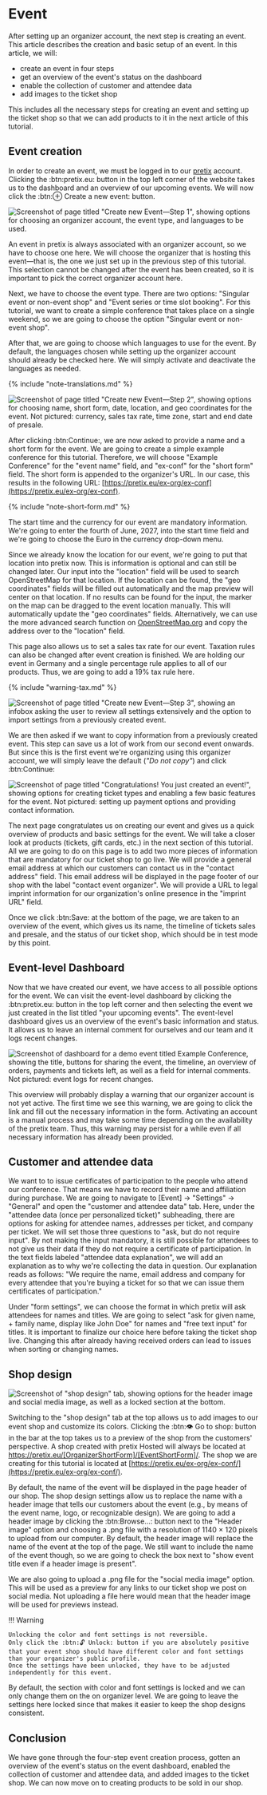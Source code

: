 # Event 

After setting up an organizer account, the next step is creating an event. 
This article describes the creation and basic setup of an event. 
In this article, we will: 

 - create an event in four steps 
 - get an overview of the event's status on the dashboard
 - enable the collection of customer and attendee data 
 - add images to the ticket shop 

This includes all the necessary steps for creating an event and setting up the ticket shop so that we can add products to it in the next article of this tutorial. 

## Event creation 

In order to create an event, we must be logged in to our [pretix](https://pretix.eu/control/) account. 
Clicking the :btn:pretix.eu: button in the top left corner of the website takes us to the dashboard and an overview of our upcoming events. 
We will now click the :btn:⊕ Create a new event: button. 

![Screenshot of page titled "Create new Event—Step 1", showing options for choosing an organizer account, the event type, and languages to be used.](../assets/screens/event/create-event1.png "Create new event step 1 screenshot" ) 

An event in pretix is always associated with an organizer account, so we have to choose one here. 
We will choose the organizer that is hosting this event—that is, the one we just set up in the previous step of this tutorial. 
This selection cannot be changed after the event has been created, so it is important to pick the correct organizer account here. 

Next, we have to choose the event type. 
There are two options: "Singular event or non-event shop" and "Event series or time slot booking". 
For this tutorial, we want to create a simple conference that takes place on a single weekend, so we are going to choose the option "Singular event or non-event shop". 

After that, we are going to choose which languages to use for the event. 
By default, the languages chosen while setting up the organizer account should already be checked here. 
We will simply activate and deactivate the languages as needed.

{% include "note-translations.md" %}

![Screenshot of page titled "Create new Event—Step 2", showing options for choosing name, short form, date, location, and geo coordinates for the event. 
Not pictured: currency, sales tax rate, time zone, start and end date of presale.](../assets/screens/event/create-event2.png "Create new event step 2 screenshot" ) 

After clicking :btn:Continue:, we are now asked to provide a name and a short form for the event. 
We are going to create a simple example conference for this tutorial. 
Therefore, we will choose "Example Conference" for the "event name" field, and "ex-conf" for the "short form" field. 
The short form is appended to the organizer's URL. 
In our case, this results in the following URL: [https://pretix.eu/ex-org/ex-conf](https://pretix.eu/ex-org/ex-conf). 

{% include "note-short-form.md" %}

The start time and the currency for our event are mandatory information. 
We're going to enter the fourth of June, 2027, into the start time field and we're going to choose the Euro in the currency drop-down menu. 

Since we already know the location for our event, we're going to put that location into pretix now. 
This is information is optional and can still be changed later. 
Our input into the "location" field will be used to search OpenStreetMap for that location. 
If the location can be found, the "geo coordinates" fields will be filled out automatically and the map preview will center on that location. 
If no results can be found for the input, the marker on the map can be dragged to the event location manually. 
This will automatically update the "geo coordinates" fields. 
Alternatively, we can use the more advanced search function on [OpenStreetMap.org](https://www.openstreetmap.org) and copy the address over to the "location" field. 

This page also allows us to set a sales tax rate for our event. 
Taxation rules can also be changed after event creation is finished. 
We are holding our event in Germany and a single percentage rule applies to all of our products. 
Thus, we are going to add a 19% tax rule here. 

{% include "warning-tax.md" %}

![Screenshot of page titled "Create new Event—Step 3", showing an infobox asking the user to review all settings extensively and the option to import settings from a previously created event.](../assets/screens/event/create-event3.png "Create new event step 3 screenshot" ) 

We are then asked if we want to copy information from a previously created event. 
This step can save us a lot of work from our second event onwards. 
But since this is the first event we're organizing using this organizer account, we will simply leave the default (_"Do not copy"_) and click :btn:Continue: 

![Screenshot of page titled "Congratulations! You just created an event!", showing options for creating ticket types and enabling a few basic features for the event. 
Not pictured: setting up payment options and providing contact information.](../assets/screens/event/create-event4.png "Create new event step 4 screenshot" ) 

The next page congratulates us on creating our event and gives us a quick overview of products and basic settings for the event. 
We will take a closer look at products (tickets, gift cards, etc.) in the next section of this tutorial. 
All we are going to do on this page is to add two more pieces of information that are mandatory for our ticket shop to go live. 
We will provide a general email address at which our customers can contact us in the "contact address" field. 
This email address will be displayed in the page footer of our shop with the label "contact event organizer". 
We will provide a URL to legal imprint information for our organization's online presence in the "imprint URL" field. 

Once we click :btn:Save: at the bottom of the page, we are taken to an overview of the event, which gives us its name, the timeline of tickets sales and presale, and the status of our ticket shop, which should be in test mode by this point. 

## Event-level Dashboard

Now that we have created our event, we have access to all possible options for the event. 
We can visit the event-level dashboard by clicking the :btn:pretix.eu: button in the top left corner and then selecting the event we just created in the list titled "your upcoming events". 
The event-level dashboard gives us an overview of the event's basic information and status. 
It allows us to leave an internal comment for ourselves and our team and it logs recent changes. 

![Screenshot of dashboard for a demo event titled Example Conference, showing the title, buttons for sharing the event, the timeline, an overview of orders, payments and tickets left, as well as a field for internal comments. 
Not pictured: event logs for recent changes.](../assets/screens/event/event-dashboard.png "Event dashboard screenshot") 

This overview will probably display a warning that our organizer account is not yet active. 
The first time we see this warning, we are going to click the link and fill out the necessary information in the form. 
Activating an account is a manual process and may take some time depending on the availability of the pretix team. 
Thus, this warning may persist for a while even if all necessary information has already been provided. 

## Customer and attendee data 

We want to to issue certificates of participation to the people who attend our conference. 
That means we have to record their name and affiliation during purchase. 
We are going to navigate to [Event] → "Settings" → "General" and open the "customer and attendee data" tab. 
Here, under the "attendee data (once per personalized ticket)" subheading, there are options for asking for attendee names, addresses per ticket, and company per ticket. 
We will set those three questions to "ask, but do not require input". 
By not making the input mandatory, it is still possible for attendees to not give us their data if they do not require a certificate of participation. 
In the text fields labeled "attendee data explanation", we will add an explanation as to why we're collecting the data in question. 
Our explanation reads as follows: 
"We require the name, email address and company for every attendee that you're buying a ticket for so that we can issue them certificates of participation."

Under "form settings", we can choose the format in which pretix will ask attendees for names and titles. 
We are going to select "ask for given name, + family name, display like John Doe" for names and "free text input" for titles. 
It is important to finalize our choice here before taking the ticket shop live. 
Changing this after already having received orders can lead to issues when sorting or changing names. 

## Shop design 

![Screenshot of "shop design" tab, showing options for the header image and social media image, as well as a locked section at the bottom.](../assets/screens/event/shop-design.png "Event shop design tab screenshot") 

Switching to the "shop design" tab at the top allows us to add images to our event shop and customize its colors. 
Clicking the :btn:👁 Go to shop: button in the bar at the top takes us to a preview of the shop from the customers' perspective. 
A shop created with pretix Hosted will always be located at https://pretix.eu/[OrganizerShortForm]/[EventShortForm]/. 
The shop we are creating for this tutorial is located at [https://pretix.eu/ex-org/ex-conf/](https://pretix.eu/ex-org/ex-conf/). 

By default, the name of the event will be displayed in the page header of our shop. 
The shop design settings allow us to replace the name with a header image that tells our customers about the event (e.g., by means of the event name, logo, or recognizable design). 
We are going to add a header image by clicking the :btn:Browse...: button next to the "Header image" option and choosing a .png file with a resolution of 1140 × 120 pixels to upload from our computer. 
By default, the  header image will replace the name of the event at the top of the page. 
We still want to include the name of the event though, so we are going to check the box next to "show event title even if a header image is present". 

We are also going to upload a .png file for the "social media image" option. 
This will be used as a preview for any links to our ticket shop we post on social media. 
Not uploading a file here would mean that the header image will be used for previews instead. 

!!! Warning

    Unlocking the color and font settings is not reversible.   
    Only click the :btn:🔓 Unlock: button if you are absolutely positive that your event shop should have different color and font settings than your organizer's public profile. 
    Once the settings have been unlocked, they have to be adjusted independently for this event. 

By default, the section with color and font settings is locked and we can only change them on the on organizer level. 
We are going to leave the settings here locked since that makes it easier to keep the shop designs consistent. 

## Conclusion 

We have gone through the four-step event creation process, gotten an overview of the event's status on the event dashboard, enabled the collection of customer and attendee data, and added images to the ticket shop. 
We can now move on to creating products to be sold in our shop. 